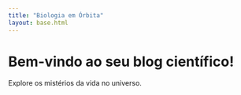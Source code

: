 ```yaml
---
title: "Biologia em Órbita"
layout: base.html
---
```

# Bem-vindo ao seu blog científico!

Explore os mistérios da vida no universo.